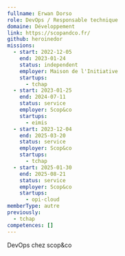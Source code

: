 ```yaml
---
fullname: Erwan Dorso
role: DevOps / Responsable technique
domaine: Développement
link: https://scopandco.fr/
github: heroinedor
missions:
  - start: 2022-12-05
    end: 2023-01-24
    status: independent
    employer: Maison de l'Initiative
    startups:
      - tchap
  - start: 2023-01-25
    end: 2024-07-11
    status: service
    employer: Scop&co
    startups:
      - eimis
  - start: 2023-12-04
    end: 2025-03-20
    status: service
    employer: Scop&co
    startups:
      - tchap
  - start: 2025-01-30
    end: 2025-08-21
    status: service
    employer: Scop&co
    startups:
      - opi-cloud
memberType: autre
previously:
  - tchap
competences: []
---
```

DevOps chez scop&co
